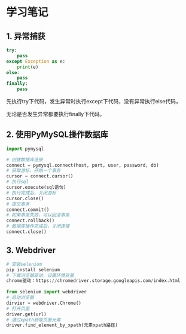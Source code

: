 # 学习笔记

## 1. 异常捕获

```python
try:
    pass
except Exception as e:
    print(e)
else:
    pass
finally:
    pass
```

先执行try下代码，发生异常时执行except下代码，没有异常执行else代码，

无论是否发生异常都要执行finally下代码。

## 2. 使用PyMySQL操作数据库

```python
import pymysql

# 创建数据库连接
connect = pymysql.connect(host, port, user, password, db)
# 获取游标，开始一个事务
cursor = connect.cursor()
# 执行sql
cursor.execute(sql语句)
# 执行完成后，关闭游标
cursor.close()
# 提交事务
connect.commit()
# 如果事务失败，可以回滚事务
connect.rollback()
# 数据库操作完成后，关闭连接
connect.close()
```

## 3. Webdriver

```python
# 安装selenium
pip install selenium
# 下载浏览器驱动，设置环境变量
chrome驱动：https://chromedriver.storage.googleapis.com/index.html
    
from selenium import webdriver
# 启动浏览器
dirvier = webdriver.Chrome()
# 打开页面
driver.get(url)
# 通过xpath获取页面元素
driver.find_element_by_xpath(元素xpath路径)
```

